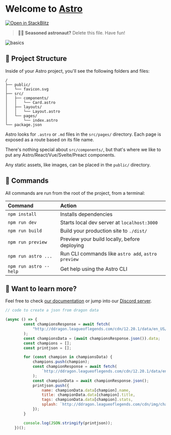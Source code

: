 # Welcome to [Astro](https://astro.build)

[![Open in StackBlitz](https://developer.stackblitz.com/img/open_in_stackblitz.svg)](https://stackblitz.com/github/withastro/astro/tree/latest/examples/basics)

> 🧑‍🚀 **Seasoned astronaut?** Delete this file. Have fun!

![basics](https://user-images.githubusercontent.com/4677417/186188965-73453154-fdec-4d6b-9c34-cb35c248ae5b.png)


## 🚀 Project Structure

Inside of your Astro project, you'll see the following folders and files:

```
/
├── public/
│   └── favicon.svg
├── src/
│   ├── components/
│   │   └── Card.astro
│   ├── layouts/
│   │   └── Layout.astro
│   └── pages/
│       └── index.astro
└── package.json
```

Astro looks for `.astro` or `.md` files in the `src/pages/` directory. Each page is exposed as a route based on its file name.

There's nothing special about `src/components/`, but that's where we like to put any Astro/React/Vue/Svelte/Preact components.

Any static assets, like images, can be placed in the `public/` directory.

## 🧞 Commands

All commands are run from the root of the project, from a terminal:

| Command                | Action                                             |
| :--------------------- | :------------------------------------------------- |
| `npm install`          | Installs dependencies                              |
| `npm run dev`          | Starts local dev server at `localhost:3000`        |
| `npm run build`        | Build your production site to `./dist/`            |
| `npm run preview`      | Preview your build locally, before deploying       |
| `npm run astro ...`    | Run CLI commands like `astro add`, `astro preview` |
| `npm run astro --help` | Get help using the Astro CLI                       |

## 👀 Want to learn more?

Feel free to check [our documentation](https://docs.astro.build) or jump into our [Discord server](https://astro.build/chat).

```javascript
// code to create a json from dragon data

(async () => {
		const championsResponse = await fetch(
			"http://ddragon.leagueoflegends.com/cdn/12.20.1/data/en_US/champion.json"
		);
		const championsData = (await championsResponse.json()).data;
		const champions = [];
		const printjson = [];

		for (const champion in championsData) {
			champions.push(champion);
			const championResponse = await fetch(
				`http://ddragon.leagueoflegends.com/cdn/12.20.1/data/en_US/champion/${champion}.json`
			);
			const championData = await championResponse.json();
			printjson.push({
				name: championData.data[champion].name,
				title: championData.data[champion].title,
				tags: championData.data[champion].stats,
				splash: `http://ddragon.leagueoflegends.com/cdn/img/champion/splash/${champion}_0.jpg`
			});
		}

		console.log(JSON.stringify(printjson));
	})();
```
